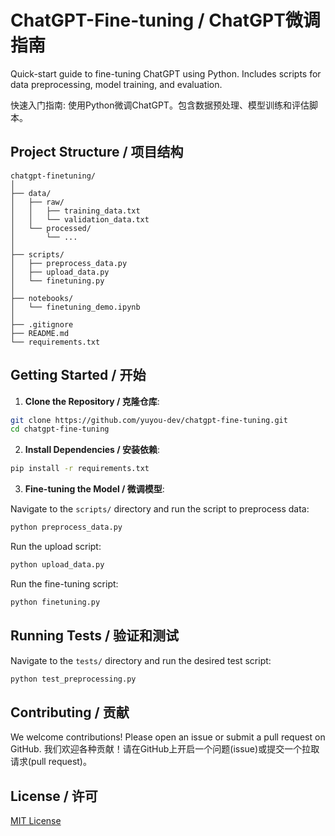 # ChatGPT-Fine-tuning / ChatGPT微调指南
Quick-start guide to fine-tuning ChatGPT using Python. Includes scripts for data preprocessing, model training, and evaluation. 

快速入门指南: 使用Python微调ChatGPT。包含数据预处理、模型训练和评估脚本。

## Project Structure / 项目结构

```
chatgpt-finetuning/
│
├── data/
│   ├── raw/
│   │   ├── training_data.txt
│   │   └── validation_data.txt
│   └── processed/
│       └── ...
│
├── scripts/
│   ├── preprocess_data.py
│   ├── upload_data.py
│   └── finetuning.py
│
├── notebooks/
│   └── finetuning_demo.ipynb
│
├── .gitignore
├── README.md
└── requirements.txt
```

## Getting Started / 开始

1. **Clone the Repository / 克隆仓库**:
```bash
git clone https://github.com/yuyou-dev/chatgpt-fine-tuning.git
cd chatgpt-fine-tuning
```

2. **Install Dependencies / 安装依赖**:
```bash
pip install -r requirements.txt
```

3. **Fine-tuning the Model / 微调模型**:

Navigate to the `scripts/` directory and run the script to preprocess data:
```bash
python preprocess_data.py
```
Run the upload script:
```bash
python upload_data.py
```
Run the fine-tuning script:
```bash
python finetuning.py
```

## Running Tests / 验证和测试

Navigate to the `tests/` directory and run the desired test script:
```bash
python test_preprocessing.py
```

## Contributing / 贡献

We welcome contributions! Please open an issue or submit a pull request on GitHub.
我们欢迎各种贡献！请在GitHub上开启一个问题(issue)或提交一个拉取请求(pull request)。

## License / 许可

[MIT License](LICENSE)

